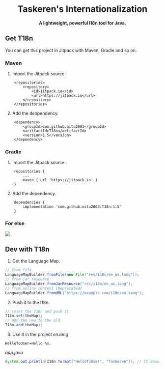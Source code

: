 <h1 align="center">
Taskeren's Internationalization
</h1>

<h4 align="center">
A lightweight, powerful I18n tool for Java.
</h4>

## Get T18n

You can get this project in Jitpack with Maven, Gradle and so on.

### Maven

1. Import the Jitpack source.
```
	<repositories>
		<repository>
		    <id>jitpack.io</id>
		    <url>https://jitpack.io</url>
		</repository>
	</repositories>
```

2. Add the denpendency.
```
	<dependency>
	    <groupId>com.github.nitu2003</groupId>
	    <artifactId>T18n</artifactId>
	    <version>1.5</version>
	</dependency>
```

### Gradle

1. Import the Jitpack source.
```
    repositories {
		...
		maven { url 'https://jitpack.io' }
	}
```

2. Add the dependency.
```
	dependencies {
	    implementation 'com.github.nitu2003:T18n:1.5'
	}
```

### For else
[![](https://jitpack.io/v/nitu2003/T18n.svg)](https://jitpack.io/#nitu2003/T18n)

## Dev with T18n

1. Get the Language Map.
```java
// from file
LanguageMapBuilder.fromFile(new File("res/i18n/en_us.lang"));
// from jar resource
LanguageMapBuilder.fromJarResource("res/i18n/en_us.lang");
// from online content (Deprecated)
LanguageMapBuilder.fromURL("https://example.com/i18n/en.lang");
```

2. Push it to the I18n.
```java
// reset the I18n and push it
T18n.set(theMap);
// add the new to the old
T18n.add(theMap);
```

3. Use it in the project
_en.lang_
```
HelloToUser=Hello %s.
```
_app.java_
```java
System.out.println(I18n.format("HelloToUser", "Taskeren")); // It should be "Hello Taskeren"
```